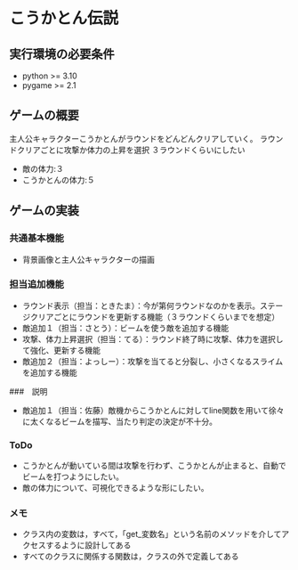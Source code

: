 # こうかとん伝説

## 実行環境の必要条件
* python >= 3.10
* pygame >= 2.1

## ゲームの概要
主人公キャラクターこうかとんがラウンドをどんどんクリアしていく。
ラウンドクリアごとに攻撃か体力の上昇を選択
３ラウンドくらいにしたい
* 敵の体力:３
* こうかとんの体力:５

## ゲームの実装
### 共通基本機能
* 背景画像と主人公キャラクターの描画

### 担当追加機能
* ラウンド表示（担当：ときたま）：今が第何ラウンドなのかを表示。ステージクリアごとにラウンドを更新する機能（３ラウンドくらいまでを想定）
* 敵追加１（担当：さとう）：ビームを使う敵を追加する機能
* 攻撃、体力上昇選択（担当：てる）：ラウンド終了時に攻撃、体力を選択して強化、更新する機能
* 敵追加２（担当：よっしー）：攻撃を当てると分裂し、小さくなるスライムを追加する機能

###　説明
* 敵追加１（担当：佐藤）敵機からこうかとんに対してline関数を用いて徐々に太くなるビームを描写、当たり判定の決定が不十分。

### ToDo
* こうかとんが動いている間は攻撃を行わず、こうかとんが止まると、自動でビームを打つようにしたい。
* 敵の体力について、可視化できるような形にしたい。

### メモ
* クラス内の変数は，すべて，「get_変数名」という名前のメソッドを介してアクセスするように設計してある
* すべてのクラスに関係する関数は，クラスの外で定義してある

